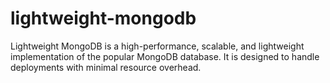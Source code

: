 # lightweight-mongodb

Lightweight MongoDB is a high-performance, scalable, and lightweight implementation of the popular MongoDB database. It is designed to handle deployments with minimal resource overhead.
